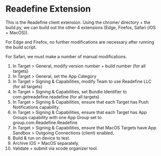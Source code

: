# Readefine Extension
This is the Readefine client extension. Using the chrome/ directory + the build.py, we can build out the other 4 extensions (Edge, Firefox, Safari (iOS + MacOS)).

For Edge and Firefox, no further modifications are necessary after running the build script.

For Safari, we must make a number of manual modifications.
1. In Target > General, modify version number + build number (for all targets)
2. In Target > General, set the App Category
3. In Target > Signing & Capabilities, modify Team to use Readefine LLC (for all targets)
4. In Target > Signing & Capabilities, set Bundle Identifier to com.getreadefine.readefine (for all targets)
5. In Target > Signing & Capabilities, ensure that each Target has Push Notifications capability.
6. In Target > Signing & Capabilities, ensure that each Target has App Groups capability with one App Group set to group.com.Readefine.Readefine
7. In Target > Signing & Capabilities, ensure that MacOS Targets have App Sandbox > Outgoing Connections (client) enabled.
8. Build & run on device to test.
9. Archive iOS + MacOS separately.
10. Validate + submit via xcode organizer tool.